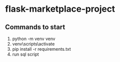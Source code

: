 # flask-marketplace-project



## Commands to start
1. python -m venv venv
2. venv\scripts\activate
3. pip install -r requirements.txt
4. run sql script
